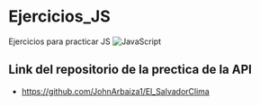 # Ejercicios_JS
Ejercicios para practicar JS
![JavaScript](https://github.com/John-Arbaiza/Ejercicios_JS/assets/94189760/e1612163-7074-4e12-b2be-1fe837b848aa)

## Link del repositorio de la prectica de la API
* https://github.com/JohnArbaiza1/El_SalvadorClima


